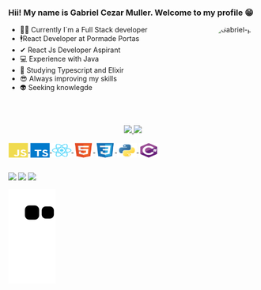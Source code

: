 ### Hii! My name is Gabriel Cezar Muller. Welcome to my profile 😁

<img align="right" alt="Gabriel-pic" height="150" style="border-radius:50px;" 
  src="https://avatars.githubusercontent.com/u/81782103?s=120&v=4">

- 👨‍💻 Currently I´m a Full Stack developer
-  🕴React Developer at Pormade Portas
- ✔ React Js Developer Aspirant 
- 💻 Experience with Java
- 📘 Studying Typescript and Elixir
- 😎 Always improving my skills
- 👽 Seeking knowlegde


<br><br/>

<div align="center">
  <a href="https://github.com/gabrielmuller1">
  <img height="220em" src="https://github-readme-stats.vercel.app/api?username=gabrielmuller1&show_icons=true&theme=chartreuse-dark&include_all_commits=true&count_private=true"/>
  <img height="220em" src="https://github-readme-stats.vercel.app/api/top-langs/?username=gabrielmuller1&layout=compact&langs_count=7&theme=chartreuse-dark"/>
</div>
  
  <div style="display: inline_block"><br>
  <img align="center" alt="Gabriel-Js" height="30" width="40" src="https://raw.githubusercontent.com/devicons/devicon/master/icons/javascript/javascript-plain.svg">
  <img align="center" alt="Gabriel-Ts" height="30" width="40" src="https://raw.githubusercontent.com/devicons/devicon/master/icons/typescript/typescript-plain.svg">
  <img align="center" alt="Gabriel-React" height="30" width="40" src="https://raw.githubusercontent.com/devicons/devicon/master/icons/react/react-original.svg">
  <img align="center" alt="Gabriel-HTML" height="30" width="40" src="https://raw.githubusercontent.com/devicons/devicon/master/icons/html5/html5-original.svg">
  <img align="center" alt="Gabriel-CSS" height="30" width="40" src="https://raw.githubusercontent.com/devicons/devicon/master/icons/css3/css3-original.svg">
  <img align="center" alt="Gabriel-Python" height="30" width="40" src="https://raw.githubusercontent.com/devicons/devicon/master/icons/python/python-original.svg">
  <img align="center" alt="Gabriel-Csharp" height="30" width="40" src="https://raw.githubusercontent.com/devicons/devicon/master/icons/csharp/csharp-original.svg">
</div>
  
  ##
 
<div> 
  <a href="https://instagram.com/gabriel_mul" target="_blank"><img src="https://img.shields.io/badge/-Instagram-%23E4405F?style=for-the-badge&logo=instagram&logoColor=white" target="_blank"></a>
  <a href = "mailto:gabrielmuller708@gmail.com"><img src="https://img.shields.io/badge/-Gmail-%23333?style=for-the-badge&logo=gmail&logoColor=white" target="_blank"></a>
  <a href="https://www.linkedin.com/in/gabriel-muller-80929b1b6/" target="_blank"><img src="https://img.shields.io/badge/-LinkedIn-%230077B5?style=for-the-badge&logo=linkedin&logoColor=white" target="_blank"></a> 
 
  ![Snake animation](https://github.com/rafaballerini/rafaballerini/blob/output/github-contribution-grid-snake.svg)
 
</div>
